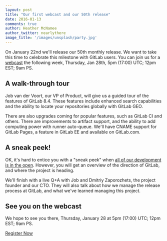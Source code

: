 ```yaml
---
layout: post
title: "Our first webcast and our 50th release"
date: 2016-01-13
comments: true
author: Heather McNamee
author_twitter: nearlythere
image_title: '/images/unsplash/party.jpg'
---
```


On January 22nd we'll release our 50th monthly release. We want to take this time to celebrate this milestone with GitLab users. You can join us for a [webcast](http://page.gitlab.com/Jan282016Webcast.html) the following week, Thursday, Jan 28th, 5pm (17:00) UTC; 12pm EST; 9am PS. 

<!-- more -->


## A walk-through tour

Job van der Voort, our VP of Product, will give us a guided tour of the features of GitLab 8.4. These features include enhanced search capabilities and the ability to locate your repositories globally with GitLab GEO. 

There are also upgrades coming for popular features, such as GitLab CI and others. There are  improvements to artifact support, and the ability to add computing power with runner auto-queue. We'll have CNAME support for GitLab Pages, a feature in GitLab EE and available on GitLab.com.

## A sneak peek!

OK, it's hard to entice you with a "sneak peek" when [all of our development is in the open](https://about.gitlab.com/2016/01/05/future-direction-gitlab/). However, you will get an overview of the direction of GitLab, and where the project is heading. 

We'll finish with a live Q+A with Job and Dmitriy Zaporozhets, the project founder and our CTO. They will also talk about how we manage the release process at GitLab, and what we've learned managing this project.


## See you on the webcast

We hope to see you there, Thursday, January 28 at 5pm (17:00) UTC; 12pm EST; 9am PS. 

<a class="btn btn-primary" href="http://page.gitlab.com/Jan282016Webcast.html" role="button">Register Now</a> 

